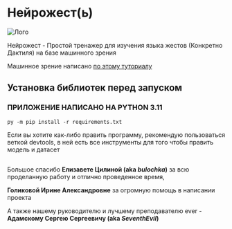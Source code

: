 # Нейрожест(ь)
![Лого](https://i.ibb.co/pP8g0pr/pixil-frame-0-5.png)
 
Нейрожест - Простой тренажер для изучения языка жестов (Конкретно Дактиля) на базе машинного зрения 

Машинное зрение написано [по этому туториалу](https://github.com/computervisioneng/sign-language-detector-python)

## Установка библиотек перед запуском
### ПРИЛОЖЕНИЕ НАПИСАНО НА PYTHON 3.11
```
py -m pip install -r requirements.txt
```
Если вы хотите как-либо править программу, рекомендую пользоваться веткой devtools, в ней есть все инструменты для того чтобы править модель и датасет
##

Большое спасибо **Елизавете Цилиной (aka _bulochka_)** за всю проделанную работу и отлично проведенное время,

**Голиковой Ирине Александровне** за огромную помощь в написании проекта

А также нашему руководителю и лучшему преподавателю ever - **Адамскому Сергею Сергеевичу (aka _SeventhEvil_)**
